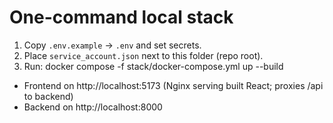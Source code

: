 # One-command local stack

1. Copy `.env.example` → `.env` and set secrets.
2. Place `service_account.json` next to this folder (repo root).
3. Run:
   docker compose -f stack/docker-compose.yml up --build

- Frontend on http://localhost:5173 (Nginx serving built React; proxies /api to backend)
- Backend  on http://localhost:8000